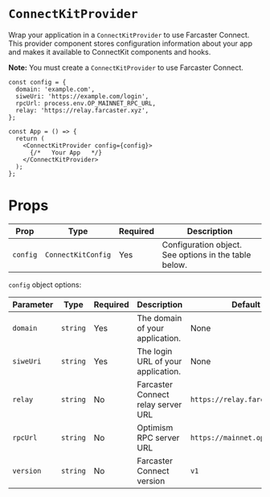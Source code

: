 # `ConnectKitProvider`

Wrap your application in a `ConnectKitProvider` to use Farcaster Connect. This provider component stores configuration information about your app and makes it available to ConnectKit components and hooks.

**Note:** You must create a `ConnectKitProvider` to use Farcaster Connect.

```tsx
const config = {
  domain: 'example.com',
  siweUri: 'https://example.com/login',
  rpcUrl: process.env.OP_MAINNET_RPC_URL,
  relay: 'https://relay.farcaster.xyz',
};

const App = () => {
  return (
    <ConnectKitProvider config={config}>
      {/*   Your App   */}
    </ConnectKitProvider>
  );
};
```

# Props

| Prop     | Type               | Required | Description                                           |
| -------- | ------------------ | -------- | ----------------------------------------------------- |
| `config` | `ConnectKitConfig` | Yes      | Configuration object. See options in the table below. |

`config` object options:

| Parameter | Type     | Required | Description                        | Default                       |
| --------- | -------- | -------- | ---------------------------------- | ----------------------------- |
| `domain`  | `string` | Yes      | The domain of your application.    | None                          |
| `siweUri` | `string` | Yes      | The login URL of your application. | None                          |
| `relay`   | `string` | No       | Farcaster Connect relay server URL | `https://relay.farcaster.xyz` |
| `rpcUrl`  | `string` | No       | Optimism RPC server URL            | `https://mainnet.optimism.io` |
| `version` | `string` | No       | Farcaster Connect version          | `v1`                          |
